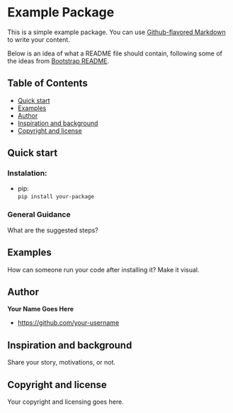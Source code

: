 # Example Package

This is a simple example package. You can use
[Github-flavored Markdown](https://guides.github.com/features/mastering-markdown/)
to write your content.

Below is an idea of what a README file should contain, following some of the ideas
from [Bootstrap README](https://github.com/twbs/bootstrap).

## Table of Contents
- [Quick start](#quick-start)
- [Examples](#examples)
- [Author](#author)
- [Inspiration and background](#inspiration-and-background)
- [Copyright and license](#copyright-and-license)

## Quick start
### Instalation:
- pip:  
    `pip install your-package`

### General Guidance

What are the suggested steps?

## Examples

How can someone run your code after installing it? Make it visual.

## Author

**Your Name Goes Here**
- <https://github.com/your-username>


## Inspiration and background

Share your story, motivations, or not.

## Copyright and license

Your copyright and licensing goes here.